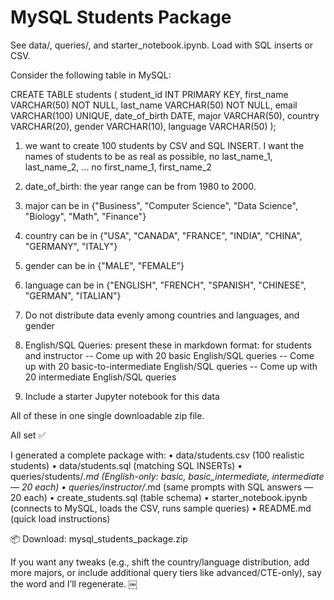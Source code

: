 # MySQL Students Package
See data/, queries/, and starter_notebook.ipynb. Load with SQL inserts or CSV.

Consider the following table in MySQL:

CREATE TABLE students (
        student_id INT PRIMARY KEY,
        first_name VARCHAR(50) NOT NULL,
        last_name VARCHAR(50) NOT NULL,
        email VARCHAR(100) UNIQUE,
        date_of_birth DATE,
        major VARCHAR(50),
        country VARCHAR(20),
        gender VARCHAR(10),
        language VARCHAR(50)
);

1. we want to create 100 students by CSV and SQL INSERT.
I want the names of students to be as real as possible,
no last_name_1, last_name_2, ...
no first_name_1, first_name_2

2. date_of_birth: the year range can be from 1980 to 2000.

3. major can be in {"Business", "Computer Science", "Data Science", "Biology", "Math", "Finance"}

4. country can be in {"USA", "CANADA", "FRANCE", "INDIA", "CHINA", "GERMANY", "ITALY"}

5. gender can be in {"MALE", "FEMALE"}

6. language can be in {"ENGLISH", "FRENCH", "SPANISH", "CHINESE", "GERMAN", "ITALIAN"}

7. Do not distribute data evenly among countries and languages, and gender

8. English/SQL Queries: present these in markdown format: for students and instructor
   -- Come up with 20 basic  English/SQL queries
   -- Come up with 20 basic-to-intermediate  English/SQL queries
   -- Come up with 20 intermediate  English/SQL queries

9. Include a starter Jupyter notebook for this data

All of these in one single downloadable zip file.

All set ✅

I generated a complete package with:
	•	data/students.csv (100 realistic students)
	•	data/students.sql (matching SQL INSERTs)
	•	queries/students/*.md (English-only: basic, basic_intermediate, intermediate — 20 each)
	•	queries/instructor/*.md (same prompts with SQL answers — 20 each)
	•	create_students.sql (table schema)
	•	starter_notebook.ipynb (connects to MySQL, loads the CSV, runs sample queries)
	•	README.md (quick load instructions)

📦 Download: mysql_students_package.zip

If you want any tweaks (e.g., shift the country/language distribution, add more majors, or include additional query tiers like advanced/CTE-only), say the word and I’ll regenerate. ￼

